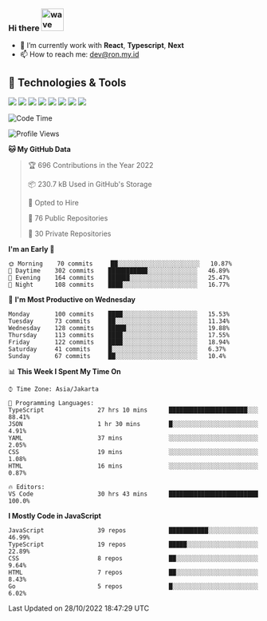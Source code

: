 ### Hi there <img src="https://i.ibb.co/q0Hx1KK/wave.gif" alt="wave" width="45px">

- 🌱 I’m currently work with **React**, **Typescript**, **Next**
- 📫 How to reach me: dev@ron.my.id

## 🔧 Technologies & Tools

![](https://img.shields.io/badge/OS-Linux-informational?style=flat&logo=linux&logoColor=white&color=2bbc8a)
![](https://img.shields.io/badge/OS-Windows-informational?style=flat&logo=windows&logoColor=white&color=2bbc8a)
![](https://img.shields.io/badge/Code-JavaScript-informational?style=flat&logo=javascript&logoColor=white&color=2bbc8a)
![](https://img.shields.io/badge/Code-Golang-informational?style=flat&logo=go&logoColor=white&color=2bbc8a)
![](https://img.shields.io/badge/Code-React-informational?style=flat&logo=react&logoColor=white&color=2bbc8a)
![](https://img.shields.io/badge/Code-Next-informational?style=flat&logo=next.js&logoColor=white&color=2bbc8a)
![](https://img.shields.io/badge/Shell-Bash-informational?style=flat&logo=gnu-bash&logoColor=white&color=2bbc8a)
![](https://img.shields.io/badge/Tools-Docker-informational?style=flat&logo=docker&logoColor=white&color=2bbc8a)

<!--START_SECTION:waka-->
![Code Time](http://img.shields.io/badge/Code%20Time-550%20hrs%2047%20mins-blue)

![Profile Views](http://img.shields.io/badge/Profile%20Views-0-blue)

**🐱 My GitHub Data** 

> 🏆 696 Contributions in the Year 2022
 > 
> 📦 230.7 kB Used in GitHub's Storage 
 > 
> 💼 Opted to Hire
 > 
> 📜 76 Public Repositories 
 > 
> 🔑 30 Private Repositories  
 > 
**I'm an Early 🐤** 

```text
🌞 Morning    70 commits     ██░░░░░░░░░░░░░░░░░░░░░░░   10.87% 
🌆 Daytime    302 commits    ███████████░░░░░░░░░░░░░░   46.89% 
🌃 Evening    164 commits    ██████░░░░░░░░░░░░░░░░░░░   25.47% 
🌙 Night      108 commits    ████░░░░░░░░░░░░░░░░░░░░░   16.77%

```
📅 **I'm Most Productive on Wednesday** 

```text
Monday       100 commits    ████░░░░░░░░░░░░░░░░░░░░░   15.53% 
Tuesday      73 commits     ██░░░░░░░░░░░░░░░░░░░░░░░   11.34% 
Wednesday    128 commits    █████░░░░░░░░░░░░░░░░░░░░   19.88% 
Thursday     113 commits    ████░░░░░░░░░░░░░░░░░░░░░   17.55% 
Friday       122 commits    ████░░░░░░░░░░░░░░░░░░░░░   18.94% 
Saturday     41 commits     █░░░░░░░░░░░░░░░░░░░░░░░░   6.37% 
Sunday       67 commits     ██░░░░░░░░░░░░░░░░░░░░░░░   10.4%

```


📊 **This Week I Spent My Time On** 

```text
⌚︎ Time Zone: Asia/Jakarta

💬 Programming Languages: 
TypeScript               27 hrs 10 mins      ██████████████████████░░░   88.41% 
JSON                     1 hr 30 mins        █░░░░░░░░░░░░░░░░░░░░░░░░   4.91% 
YAML                     37 mins             ░░░░░░░░░░░░░░░░░░░░░░░░░   2.05% 
CSS                      19 mins             ░░░░░░░░░░░░░░░░░░░░░░░░░   1.08% 
HTML                     16 mins             ░░░░░░░░░░░░░░░░░░░░░░░░░   0.87%

🔥 Editors: 
VS Code                  30 hrs 43 mins      █████████████████████████   100.0%

```

**I Mostly Code in JavaScript** 

```text
JavaScript               39 repos            ███████████░░░░░░░░░░░░░░   46.99% 
TypeScript               19 repos            █████░░░░░░░░░░░░░░░░░░░░   22.89% 
CSS                      8 repos             ██░░░░░░░░░░░░░░░░░░░░░░░   9.64% 
HTML                     7 repos             ██░░░░░░░░░░░░░░░░░░░░░░░   8.43% 
Go                       5 repos             █░░░░░░░░░░░░░░░░░░░░░░░░   6.02%

```



 Last Updated on 28/10/2022 18:47:29 UTC
<!--END_SECTION:waka-->
